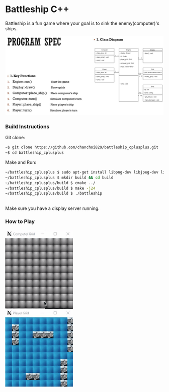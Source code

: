 # Battleship C++

Battleship is a fun game where your goal is to sink the enemy(computer)'s ships.

![alt text](program_overview.JPG)

### Build Instructions
Git clone:
```bash
~$ git clone https://github.com/chanchoi829/battleship_cplusplus.git
~$ cd battleship_cplusplus
```

Make and Run:
```bash
~/battleship_cplusplus $ sudo apt-get install libpng-dev libjpeg-dev libtiff-dev
~/battleship_cplusplus $ mkdir build && cd build 
~/battleship_cplusplus/build $ cmake ../
~/battleship_cplusplus/build $ make -j24
~/battleship_cplusplus/build $ ./battleship
 
```

Make sure you have a display server running.

### How to Play

![Alt Text](demo.gif)

